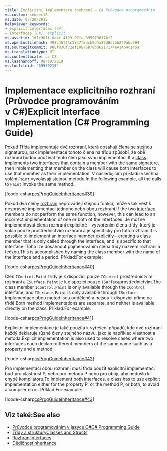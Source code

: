 ```yaml
---
title: Explicitní implementace rozhraní – C# Průvodce programováním
ms.custom: seodec18
ms.date: 07/20/2015
helpviewer_keywords:
- explicit interfaces [C#]
- interfaces [C#], explicit
ms.assetid: 181c901f-0d4c-4f29-97fc-895079617bf2
ms.openlocfilehash: 498c45ff1c5837f5dcb0d4a80d0e3bb249abd694
ms.sourcegitcommit: 986f836f72ef10876878bd6217174e41464c145a
ms.translationtype: MT
ms.contentlocale: cs-CZ
ms.lasthandoff: 08/19/2019
ms.locfileid: "69589215"
---
```

# <a name="explicit-interface-implementation-c-programming-guide"></a><span data-ttu-id="e1708-102">Implementace explicitního rozhraní (Průvodce programováním v C#)</span><span class="sxs-lookup"><span data-stu-id="e1708-102">Explicit Interface Implementation (C# Programming Guide)</span></span>
<span data-ttu-id="e1708-103">Pokud [Třída](../../language-reference/keywords/class.md) implementuje dvě rozhraní, která obsahují člena se stejnou signaturou, pak implementace tohoto člena na třídu způsobí, že obě rozhraní budou používat tento člen jako svou implementaci.</span><span class="sxs-lookup"><span data-stu-id="e1708-103">If a [class](../../language-reference/keywords/class.md) implements two interfaces that contain a member with the same signature, then implementing that member on the class will cause both interfaces to use that member as their implementation.</span></span> <span data-ttu-id="e1708-104">V následujícím příkladu všechna volání `Paint` vyvolávají stejnou metodu.</span><span class="sxs-lookup"><span data-stu-id="e1708-104">In the following example, all the calls to `Paint` invoke the same method.</span></span>  
  
 [!code-csharp[csProgGuideInheritance#39](~/samples/snippets/csharp/VS_Snippets_VBCSharp/csProgGuideInheritance/CS/Inheritance.cs#39)]  
  
 <span data-ttu-id="e1708-105">Pokud dva členy [rozhraní](../../language-reference/keywords/interface.md) neprovádějí stejnou funkci, může však vést k nesprávné implementaci jednoho nebo obou rozhraní.</span><span class="sxs-lookup"><span data-stu-id="e1708-105">If the two [interface](../../language-reference/keywords/interface.md) members do not perform the same function, however, this can lead to an incorrect implementation of one or both of the interfaces.</span></span> <span data-ttu-id="e1708-106">Je možné implementovat člena rozhraní explicitně – vytvořením členu třídy, který je volán pouze prostřednictvím rozhraní a je specifický pro toto rozhraní.</span><span class="sxs-lookup"><span data-stu-id="e1708-106">It is possible to implement an interface member explicitly—creating a class member that is only called through the interface, and is specific to that interface.</span></span> <span data-ttu-id="e1708-107">Toho lze dosáhnout pojmenováním člena třídy názvem rozhraní a tečkou.</span><span class="sxs-lookup"><span data-stu-id="e1708-107">This is accomplished by naming the class member with the name of the interface and a period.</span></span> <span data-ttu-id="e1708-108">Příklad:</span><span class="sxs-lookup"><span data-stu-id="e1708-108">For example:</span></span>  
  
 [!code-csharp[csProgGuideInheritance#40](~/samples/snippets/csharp/VS_Snippets_VBCSharp/csProgGuideInheritance/CS/Inheritance.cs#40)]  
  
 <span data-ttu-id="e1708-109">Člen `IControl.Paint` třídy je k dispozici pouze `IControl` prostřednictvím rozhraní a `ISurface.Paint` je k dispozici pouze `ISurface`prostřednictvím.</span><span class="sxs-lookup"><span data-stu-id="e1708-109">The class member `IControl.Paint` is only available through the `IControl` interface, and `ISurface.Paint` is only available through `ISurface`.</span></span> <span data-ttu-id="e1708-110">Implementace obou metod jsou oddělené a nejsou k dispozici přímo na třídě.</span><span class="sxs-lookup"><span data-stu-id="e1708-110">Both method implementations are separate, and neither is available directly on the class.</span></span> <span data-ttu-id="e1708-111">Příklad:</span><span class="sxs-lookup"><span data-stu-id="e1708-111">For example:</span></span>  
  
 [!code-csharp[csProgGuideInheritance#41](~/samples/snippets/csharp/VS_Snippets_VBCSharp/csProgGuideInheritance/CS/Inheritance.cs#41)]  
  
 <span data-ttu-id="e1708-112">Explicitní implementace je také použita k vyřešení případů, kde dvě rozhraní každý deklaruje různé členy stejného názvu, jako je například vlastnost a metoda:</span><span class="sxs-lookup"><span data-stu-id="e1708-112">Explicit implementation is also used to resolve cases where two interfaces each declare different members of the same name such as a property and a method:</span></span>  
  
 [!code-csharp[csProgGuideInheritance#42](~/samples/snippets/csharp/VS_Snippets_VBCSharp/csProgGuideInheritance/CS/Inheritance.cs#42)]  
  
 <span data-ttu-id="e1708-113">Pro implementaci obou rozhraní musí třída použít explicitní implementaci buď pro vlastnost P, nebo pro metodu P nebo pro obojí, aby nedošlo k chybě kompilátoru.</span><span class="sxs-lookup"><span data-stu-id="e1708-113">To implement both interfaces, a class has to use explicit implementation either for the property P, or the method P, or both, to avoid a compiler error.</span></span> <span data-ttu-id="e1708-114">Příklad:</span><span class="sxs-lookup"><span data-stu-id="e1708-114">For example:</span></span>  
  
 [!code-csharp[csProgGuideInheritance#43](~/samples/snippets/csharp/VS_Snippets_VBCSharp/csProgGuideInheritance/CS/Inheritance.cs#43)]  
  
## <a name="see-also"></a><span data-ttu-id="e1708-115">Viz také:</span><span class="sxs-lookup"><span data-stu-id="e1708-115">See also</span></span>

- [<span data-ttu-id="e1708-116">Průvodce programováním v jazyce C#</span><span class="sxs-lookup"><span data-stu-id="e1708-116">C# Programming Guide</span></span>](../index.md)
- [<span data-ttu-id="e1708-117">Třídy a struktury</span><span class="sxs-lookup"><span data-stu-id="e1708-117">Classes and Structs</span></span>](../classes-and-structs/index.md)
- [<span data-ttu-id="e1708-118">Rozhraní</span><span class="sxs-lookup"><span data-stu-id="e1708-118">Interfaces</span></span>](./index.md)
- [<span data-ttu-id="e1708-119">Dědičnost</span><span class="sxs-lookup"><span data-stu-id="e1708-119">Inheritance</span></span>](../classes-and-structs/inheritance.md)
